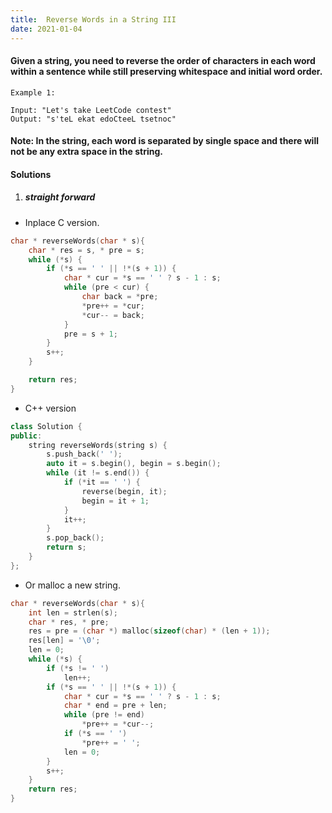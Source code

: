 ```yaml
---
title:  Reverse Words in a String III
date: 2021-01-04
---
```

#### Given a string, you need to reverse the order of characters in each word within a sentence while still preserving whitespace and initial word order.

```
Example 1:

Input: "Let's take LeetCode contest"
Output: "s'teL ekat edoCteeL tsetnoc"
```
#### Note: In the string, each word is separated by single space and there will not be any extra space in the string. 


#### Solutions

1. ##### straight forward

- Inplace C version.

```cpp
char * reverseWords(char * s){
    char * res = s, * pre = s;
    while (*s) {
        if (*s == ' ' || !*(s + 1)) {
            char * cur = *s == ' ' ? s - 1 : s;
            while (pre < cur) {
                char back = *pre;
                *pre++ = *cur;
                *cur-- = back;
            }
            pre = s + 1;
        }
        s++;
    }

    return res;
}
```

- C++ version

```cpp
class Solution {
public:
    string reverseWords(string s) {
        s.push_back(' ');
        auto it = s.begin(), begin = s.begin();
        while (it != s.end()) {
            if (*it == ' ') {
                reverse(begin, it);
                begin = it + 1;
            }
            it++;
        }
        s.pop_back();
        return s;
    }
};
```


- Or malloc a new string.

```cpp
char * reverseWords(char * s){
    int len = strlen(s);
    char * res, * pre;
    res = pre = (char *) malloc(sizeof(char) * (len + 1));
    res[len] = '\0';
    len = 0;
    while (*s) {
        if (*s != ' ')
            len++;
        if (*s == ' ' || !*(s + 1)) {
            char * cur = *s == ' ' ? s - 1 : s;
            char * end = pre + len;
            while (pre != end)
                *pre++ = *cur--;
            if (*s == ' ')
                *pre++ = ' ';
            len = 0;
        }
        s++;
    }
    return res;
}
```